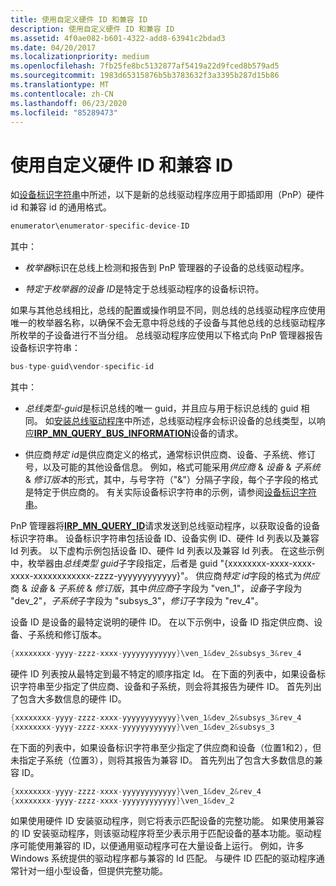 ```yaml
---
title: 使用自定义硬件 ID 和兼容 ID
description: 使用自定义硬件 ID 和兼容 ID
ms.assetid: 4f0ae082-b601-4322-add8-63941c2bdad3
ms.date: 04/20/2017
ms.localizationpriority: medium
ms.openlocfilehash: 7fb25fe8bc5132877af5419a22d9fced8b579ad5
ms.sourcegitcommit: 1983d65315876b5b3783632f3a3395b287d15b86
ms.translationtype: MT
ms.contentlocale: zh-CN
ms.lasthandoff: 06/23/2020
ms.locfileid: "85289473"
---
```

# <a name="using-custom-hardware-ids-and-compatible-ids"></a>使用自定义硬件 ID 和兼容 ID


如[设备标识字符串](device-identification-strings.md)中所述，以下是新的总线驱动程序应用于即插即用（PnP）硬件 id 和兼容 id 的通用格式。

```cpp
enumerator\enumerator-specific-device-ID 
```

其中：

-   *枚举器*标识在总线上检测和报告到 PnP 管理器的子设备的总线驱动程序。

-   *特定于枚举器的设备 ID*是特定于总线驱动程序的设备标识符。

如果与其他总线相比，总线的配置或操作明显不同，则总线的总线驱动程序应使用唯一的枚举器名称，以确保不会无意中将总线的子设备与其他总线的总线驱动程序所枚举的子设备进行不当分组。 总线驱动程序应使用以下格式向 PnP 管理器报告设备标识字符串：

```cpp
bus-type-guid\vendor-specific-id
```

其中：

-   *总线类型-guid*是标识总线的唯一 guid，并且应与用于标识总线的 guid 相同。 如[安装总线驱动程序](installing-a-new-bus-driver.md)中所述，总线驱动程序会标识设备的总线类型，以响应[**IRP_MN_QUERY_BUS_INFORMATION**](https://docs.microsoft.com/windows-hardware/drivers/kernel/irp-mn-query-bus-information)设备的请求。

-   供应商*特定 id*是供应商定义的格式，通常标识供应商、设备、子系统、修订号，以及可能的其他设备信息。 例如，格式可能采用*供应商* & *设备* & *子系统* & *修订版本*的形式，其中，与号字符（"&"）分隔子字段，每个子字段的格式是特定于供应商的。 有关实际设备标识字符串的示例，请参阅[设备标识字符串](device-identification-strings.md)。

PnP 管理器将[**IRP_MN_QUERY_ID**](https://docs.microsoft.com/windows-hardware/drivers/kernel/irp-mn-query-id)请求发送到总线驱动程序，以获取设备的设备标识字符串。 设备标识字符串包括设备 ID、设备实例 ID、硬件 Id 列表以及兼容 Id 列表。 以下虚构示例包括设备 ID、硬件 Id 列表以及兼容 Id 列表。 在这些示例中，枚举器由*总线类型 guid*子字段指定，后者是 guid "{xxxxxxxx-xxxx-xxxx-xxxx-xxxxxxxxxxxx-zzzz-yyyyyyyyyyyy}"。 供应商*特定 id*字段的格式为*供应*商 & *设备* & *子系统* & *修订版*，其中*供应商*子字段为 "ven_1"，*设备*子字段为 "dev_2"，*子系统*子字段为 "subsys_3"，*修订*子字段为 "rev_4"。

设备 ID 是设备的最特定说明的硬件 ID。 在以下示例中，设备 ID 指定供应商、设备、子系统和修订版本。

```cpp
{xxxxxxxx-yyyy-zzzz-xxxx-yyyyyyyyyyyy}\ven_1&dev_2&subsys_3&rev_4 
```

硬件 ID 列表按从最特定到最不特定的顺序指定 Id。 在下面的列表中，如果设备标识字符串至少指定了供应商、设备和子系统，则会将其报告为硬件 ID。 首先列出了包含大多数信息的硬件 ID。

```cpp
{xxxxxxxx-yyyy-zzzz-xxxx-yyyyyyyyyyyy}\ven_1&dev_2&subsys_3&rev_4 
{xxxxxxxx-yyyy-zzzz-xxxx-yyyyyyyyyyyy}\ven_1&dev_2&subsys_3 
```

在下面的列表中，如果设备标识字符串至少指定了供应商和设备（位置1和2），但未指定子系统（位置3），则将其报告为兼容 ID。 首先列出了包含大多数信息的兼容 ID。

```cpp
{xxxxxxxx-yyyy-zzzz-xxxx-yyyyyyyyyyyy}\ven_1&dev_2&rev_4 
{xxxxxxxx-yyyy-zzzz-xxxx-yyyyyyyyyyyy}\ven_1&dev_2
```

如果使用硬件 ID 安装驱动程序，则它将表示匹配设备的完整功能。 如果使用兼容的 ID 安装驱动程序，则该驱动程序将至少表示用于匹配设备的基本功能。驱动程序可能使用兼容的 ID，以便通用驱动程序可在大量设备上运行。 例如，许多 Windows 系统提供的驱动程序都与兼容的 Id 匹配。 与硬件 ID 匹配的驱动程序通常针对一组小型设备，但提供完整功能。



